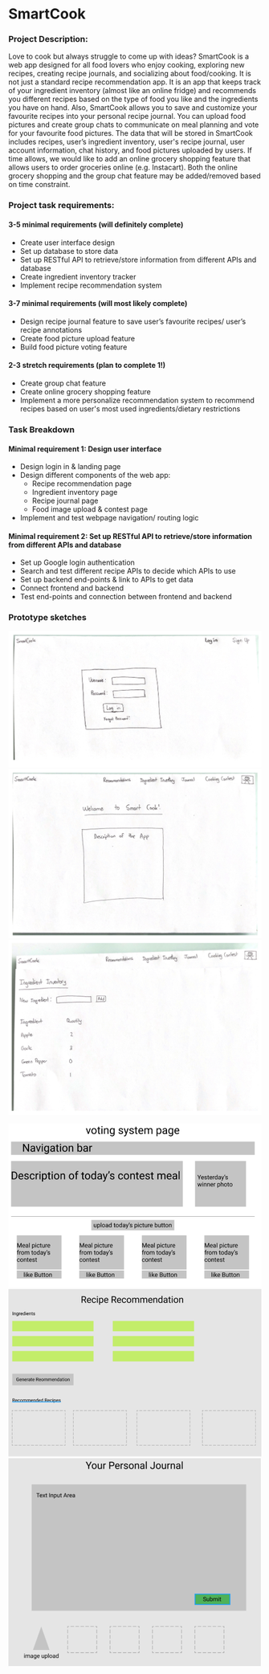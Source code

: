 # SmartCook

### Project Description: 
Love to cook but always struggle to come up with ideas? SmartCook is a web app designed for all food lovers who enjoy cooking, exploring new recipes, creating recipe journals, and socializing about food/cooking. It is not just a standard recipe recommendation app. It is an app that keeps track of your ingredient inventory (almost like an online fridge) and recommends you different recipes based on the type of food you like and the ingredients you have on hand. Also, SmartCook allows you to save and customize your favourite recipes into your personal recipe journal. You can upload food pictures and create group chats to communicate on meal planning and vote for your favourite food pictures. The data that will be stored in SmartCook includes recipes, user’s ingredient inventory, user's recipe journal, user account information, chat history, and food pictures uploaded by users. If time allows, we would like to add an online grocery shopping feature that allows users to order groceries online (e.g. Instacart). Both the online grocery shopping and the group chat feature may be added/removed based on time constraint. 

### Project task requirements:
#### 3-5 minimal requirements (will definitely complete)
* Create user interface design 
* Set up database to store data 
* Set up RESTful API to retrieve/store information from different APIs and database
* Create ingredient inventory tracker 
* Implement recipe recommendation system


#### 3-7 minimal requirements (will most likely complete)
* Design recipe journal feature to save user’s favourite recipes/ user’s recipe annotations 
* Create food picture upload feature 
* Build food picture voting feature 

 
#### 2-3 stretch requirements (plan to complete 1!)
* Create group chat feature 
* Create online grocery shopping feature
* Implement a more personalize recommendation system to recommend recipes based on user's most used ingredients/dietary restrictions 


### Task Breakdown
#### Minimal requirement 1: Design user interface
* Design login in & landing page 
* Design different components of the web app: 
  - Recipe recommendation page 
  - Ingredient inventory page
  - Recipe journal page 
  - Food image upload & contest page
* Implement and test webpage navigation/ routing logic 

#### Minimal requirement 2: Set up RESTful API to retrieve/store information from different APIs and database
* Set up Google login authentication 
* Search and test different recipe APIs to decide which APIs to use
* Set up backend end-points & link to APIs to get data 
* Connect frontend and backend
* Test end-points and connection between frontend and backend


### Prototype sketches

<img src="gallery/logIn.png">
<img src="gallery/homePage.png">
<img src="gallery/ingredientInventory.png">

![GitHub Logo](/gallery/g1.PNG)
![GitHub Logo](/gallery/g2.PNG)
![GitHub Logo](/gallery/g3.PNG)

